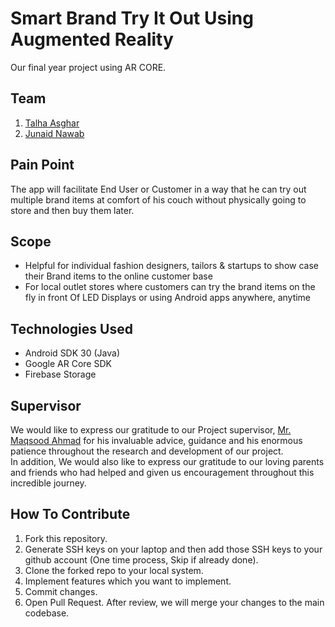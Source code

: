# Smart Brand Try It Out Using Augmented Reality
Our final year project using AR CORE.

## Team
1. [Talha Asghar](https://github.com/iamtalhaasghar)
2. [Junaid Nawab](https://github.com/Junaidnawab0835)

## Pain Point
The app will facilitate End User or Customer in a way that he can try out multiple brand items at comfort of his couch without physically going to store and then buy them later.

## Scope

- Helpful for individual fashion designers, tailors & startups to show case their Brand items to the online customer base
- For local outlet stores where customers can try the brand items on the fly in front Of LED Displays or using Android apps anywhere, anytime

## Technologies Used
- Android SDK 30 (Java)
- Google AR Core SDK
- Firebase Storage


## Supervisor
We would like to express our gratitude to our Project supervisor, [Mr. Maqsood Ahmad](https://www.kfueit.edu.pk/author/maqsood.ahmad) for his invaluable advice, guidance and his enormous patience throughout the research and development of our project.<br>
In addition, We would also like to express our gratitude to our loving parents and friends who
had helped and given us encouragement throughout this incredible journey.

## How To Contribute
1. Fork this repository.
2. Generate SSH keys on your laptop and then add those SSH keys to your github account (One time process, Skip if already done).
3. Clone the forked repo to your local system.
4. Implement features which you want to implement.
5. Commit changes.
6. Open Pull Request. After review, we will merge your changes to the main codebase.
